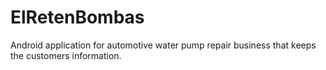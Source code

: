# ElRetenBombas
Android application for automotive water pump repair business that keeps the customers information. 
